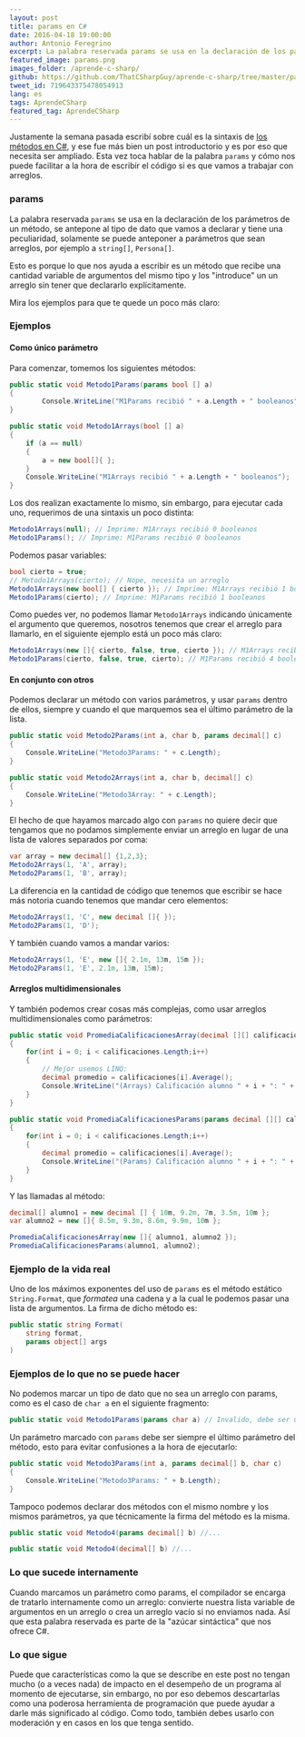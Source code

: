 ```yaml
---
layout: post
title: params en C#
date: 2016-04-18 19:00:00
author: Antonio Feregrino
excerpt: La palabra reservada params se usa en la declaración de los parámetros de un método, se antepone al tipo de dato que vamos a declarar y tiene una peculiaridad, solamente se puede anteponer a parámetros que sean arreglos.
featured_image: params.png
images_folder: /aprende-c-sharp/
github: https://github.com/ThatCSharpGuy/aprende-c-sharp/tree/master/params
tweet_id: 719643375478054913
lang: es
tags: AprendeCSharp
featured_tag: AprendeCSharp
---
```



Justamente la semana pasada escribí sobre cuál es la sintaxis de <a href="../metodos-c-sharp">los métodos en C#</a>, y ese fue más bien un post introductorio y es por eso que necesita ser ampliado. Esta vez toca hablar de la palabra `params` y cómo nos puede facilitar a la hora de escribir el código si es que vamos a trabajar con arreglos.

### params  
La palabra reservada `params` se usa en la declaración de los parámetros de un método, se antepone al tipo de dato que vamos a declarar y tiene una peculiaridad, solamente se puede anteponer a parámetros que sean arreglos, por ejemplo a `string[]`, `Persona[]`.

Esto es porque lo que nos ayuda a escribir es un método que recibe una cantidad variable de argumentos del mismo tipo y los "introduce" un un arreglo sin tener que declararlo explícitamente.

Mira los ejemplos para que te quede un poco más claro:

### Ejemplos

#### Como único parámetro

Para comenzar, tomemos los siguientes métodos:
```csharp  
public static void Metodo1Params(params bool [] a)
{
        Console.WriteLine("M1Params recibió " + a.Length + " booleanos");
}

public static void Metodo1Arrays(bool [] a)
{
    if (a == null)
    {
        a = new bool[]{ };
    }
    Console.WriteLine("M1Arrays recibió " + a.Length + " booleanos");
}
```  

Los dos realizan exactamente lo mismo, sin embargo, para ejecutar cada uno, requerimos de una sintaxis un poco distinta:

```csharp  
Metodo1Arrays(null); // Imprime: M1Arrays recibió 0 booleanos
Metodo1Params(); // Imprime: M1Params recibió 0 booleanos
```  

Podemos pasar variables:

```csharp  
bool cierto = true;
// Metodo1Arrays(cierto); // Nope, necesita un arreglo
Metodo1Arrays(new bool[] { cierto }); // Imprime: M1Arrays recibió 1 booleanos
Metodo1Params(cierto); // Imprime: M1Params recibió 1 booleanos
```  

Como puedes ver, no podemos llamar `Metodo1Arrays` indicando únicamente el argumento que queremos, nosotros tenemos que crear el arreglo para llamarlo, en el siguiente ejemplo está un poco más claro:

```csharp  
Metodo1Arrays(new []{ cierto, false, true, cierto }); // M1Arrays recibió 4 booleanos
Metodo1Params(cierto, false, true, cierto); // M1Params recibió 4 booleanos
```  

#### En conjunto con otros

Podemos declarar un método con varios parámetros, y usar `params` dentro de ellos, siempre y cuando el que marquemos sea el último parámetro de la lista.

```csharp  
public static void Metodo2Params(int a, char b, params decimal[] c)
{
    Console.WriteLine("Metodo3Params: " + c.Length);
}

public static void Metodo2Arrays(int a, char b, decimal[] c)
{
    Console.WriteLine("Metodo3Array: " + c.Length);
}
```  

El hecho de que hayamos marcado algo con `params` no quiere decir que tengamos que no podamos simplemente enviar un arreglo en lugar de una lista de valores separados por coma:

```csharp  
var array = new decimal[] {1,2,3};
Metodo2Arrays(1, 'A', array);
Metodo2Params(1, 'B', array);
```  

La diferencia en la cantidad de código que tenemos que escribir se hace más notoria cuando tenemos que mandar cero elementos:

```csharp  
Metodo2Arrays(1, 'C', new decimal []{ });
Metodo2Params(1, 'D');
```  

Y también cuando vamos a mandar varios:

```csharp  
Metodo2Arrays(1, 'E', new []{ 2.1m, 13m, 15m });
Metodo2Params(1, 'E', 2.1m, 13m, 15m);
```  

#### Arreglos multidimensionales

Y también podemos crear cosas más complejas, como usar arreglos multidimensionales como parámetros:

```csharp  
public static void PromediaCalificacionesArray(decimal [][] calificaciones)
{
    for(int i = 0; i < calificaciones.Length;i++)
    {
        // Mejor usemos LINQ:
        decimal promedio = calificaciones[i].Average();
        Console.WriteLine("(Arrays) Calificación alumno " + i + ": " + promedio);
    }
}

public static void PromediaCalificacionesParams(params decimal [][] calificaciones)
{
    for(int i = 0; i < calificaciones.Length;i++)
    {
        decimal promedio = calificaciones[i].Average();
        Console.WriteLine("(Params) Calificación alumno " + i + ": " + promedio);
    }
}
```  

Y las llamadas al método:

```csharp  
decimal[] alumno1 = new decimal [] { 10m, 9.2m, 7m, 3.5m, 10m };
var alumno2 = new []{ 8.5m, 9.3m, 8.6m, 9.9m, 10m };

PromediaCalificacionesArray(new []{ alumno1, alumno2 });
PromediaCalificacionesParams(alumno1, alumno2);
```  

### Ejemplo de la vida real
Uno de los máximos exponentes del uso de `params` es el método estático `String.Format`, que *formatea* una cadena y a la cual le podemos pasar una lista de argumentos. La firma de dicho método es:

```csharp  
public static string Format(
	string format,
	params object[] args
)
```  

### Ejemplos de lo que no se puede hacer

No podemos marcar un tipo de dato que no sea un arreglo con params, como es el caso de `char a` en el siguiente fragmento:

```csharp  
public static void Metodo1Params(params char a) // Invalido, debe ser un arreglo
```  

Un parámetro marcado con `params` debe ser siempre el último parámetro del método, esto para evitar confusiones a la hora de ejecutarlo:

```csharp  
public static void Metodo3Params(int a, params decimal[] b, char c)
{
    Console.WriteLine("Metodo3Params: " + b.Length);
}
```  

Tampoco podemos declarar dos métodos con el mismo nombre y los mismos parámetros, ya que técnicamente la firma del método es la misma.

```csharp  
public static void Metodo4(params decimal[] b) //...

public static void Metodo4(decimal[] b) //...
```  

### Lo que sucede internamente

Cuando marcamos un parámetro como params, el compilador se encarga de tratarlo internamente como un arreglo: convierte nuestra lista variable de argumentos en un arreglo o crea un arreglo vacío si no enviamos nada. Así que esta palabra reservada es parte de la "azúcar sintáctica" que nos ofrece C#.


### Lo que sigue
Puede que características como la que se describe en este post no tengan mucho (o a veces nada) de impacto en el desempeño de un programa al momento de ejecutarse, sin embargo, no por eso debemos descartarlas como una poderosa herramienta de programación que puede ayudar a darle más significado al código. Como todo, también debes usarlo con moderación y en casos en los que tenga sentido.